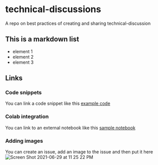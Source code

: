 # technical-discussions
A repo on best practices of creating and sharing technical-discussion

## This is a markdown list
* element 1
* element 2
* element 3

## Links

### Code snippets
You can link a code snippet like this [example code](https://gist.github.com/vaMuchenje/04facaaaac3cacbe72b069a558d429d1)

### Colab integration
You can link to an external notebook like this [sample notebook](https://colab.research.google.com/drive/1vn6Qs4VAdKHeCoMJix_UE-wb_FTh0fhj?usp=sharing)

### Adding images
You can create an issue, add an image to the issue and then put it here ![Screen Shot 2021-06-29 at 11 25 22 PM](https://user-images.githubusercontent.com/2568164/126581130-2d3a83f3-92ff-4adc-94eb-e225a489058a.png)
